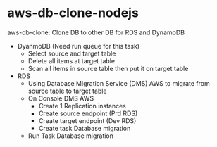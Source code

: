 # aws-db-clone-nodejs
aws-db-clone: Clone DB to other DB for RDS and DynamoDB
- DyanmoDB (Need run queue for this task)
  - Select source and target table 
  - Delete all items at target table
  - Scan all items in source table then put it on target table
- RDS
  - Using Database Migration Service (DMS) AWS to migrate from source table to target table
  - On Console DMS AWS
    - Create 1 Replication instances
    - Create source endpoint (Prd RDS)
    - Create target endpoint (Dev RDS)
    - Create task Database migration
  - Run Task Database migration
